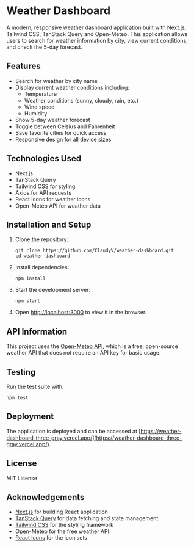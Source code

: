 # Weather Dashboard

A modern, responsive weather dashboard application built with Next.js, Tailwind CSS, TanStack Query and Open-Meteo. This application allows users to search for weather information by city, view current conditions, and check the 5-day forecast.

## Features

- Search for weather by city name
- Display current weather conditions including:
  - Temperature
  - Weather conditions (sunny, cloudy, rain, etc.)
  - Wind speed
  - Humidity
- Show 5-day weather forecast
- Toggle between Celsius and Fahrenheit
- Save favorite cities for quick access
- Responsive design for all device sizes

## Technologies Used

- Next.js
- TanStack Query
- Tailwind CSS for styling
- Axios for API requests
- React Icons for weather icons
- Open-Meteo API for weather data

## Installation and Setup

1. Clone the repository:

   ```
   git clone https://github.com/ClaudyV/weather-dashboard.git
   cd weather-dashboard
   ```

2. Install dependencies:

   ```
   npm install
   ```

3. Start the development server:

   ```
   npm start
   ```

4. Open [http://localhost:3000](http://localhost:3000) to view it in the browser.

## API Information

This project uses the [Open-Meteo API](https://open-meteo.com/), which is a free, open-source weather API that does not require an API key for basic usage.

## Testing

Run the test suite with:

```
npm test
```

## Deployment

The application is deployed and can be accessed at [https://weather-dashboard-three-gray.vercel.app/](https://weather-dashboard-three-gray.vercel.app/).

## License

MIT License

## Acknowledgements

- [Next.js](https://nextjs.org/) for building React application
- [TanStack Query](https://tanstack.com/query/latest) for data fetching and state management
- [Tailwind CSS](https://tailwindcss.com/) for the styling framework
- [Open-Meteo](https://open-meteo.com/) for the free weather API
- [React Icons](https://react-icons.github.io/react-icons/) for the icon sets

